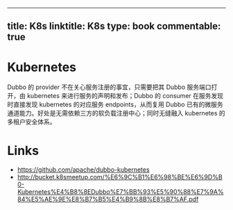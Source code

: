 
---
title: K8s
linktitle: K8s
type: book
commentable: true
---

# Kubernetes

Dubbo 的 provider 不在关心服务注册的事宜，只需要把其 Dubbo 服务端口打开，由 kubernetes 来进行服务的声明和发布；Dubbo 的 consumer 在服务发现时直接发现 kubernetes 的对应服务 endpoints，从而复用 Dubbo 已有的微服务通道能力。好处是无需依赖三方的软负载注册中心；同时无缝融入 kubernetes 的多租户安全体系。

# Links

- https://github.com/apache/dubbo-kubernetes
- http://bucket.k8smeetup.com/%E6%9C%B1%E6%98%BE%E6%9D%B0-Kubernetes%E4%B8%8EDubbo%E7%BB%93%E5%90%88%E7%9A%84%E5%AE%9E%E8%B7%B5%E4%B9%8B%E8%B7%AF.pdf

    